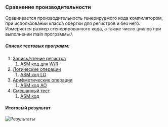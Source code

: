 ### Сравнение производительности

Сравнивается производительность генерируемого кода компилятором, при использовании класса обертки для регистров и без него. Измеряется размер сгенерированного кода, а также число циклов при выполнении main программы.\
##### Список тестовых программ:
  1. [Запись/чтение регистра]
     1. [ASM код для W/R]
  2. [Логические операции]
     1. [ASM код LO]
  3. [Арифметические операции]
     1. [ASM код AO]
  4. [Смешанный тест]
     1. [ASM код]
#### Итоговый результат
 ![Результаты]


[Запись/чтение регистра]:https://github.com/Reifat/MetaBitLibrary/tree/master/test/pictures/1.%20RECORD_WORD_TEST
[ASM код для W/R]:https://raw.githubusercontent.com/Reifat/MetaBitLibrary/master/test/pictures/1.%20RECORD_WORD_TEST/asm.bmp

[Логические операции]:https://github.com/Reifat/MetaBitLibrary/tree/master/test/pictures/2.%20LOGICAL_OPERATION_TEST
[ASM код LO]:https://raw.githubusercontent.com/Reifat/MetaBitLibrary/master/test/pictures/2.%20LOGICAL_OPERATION_TEST/asm.bmp

[Арифметические операции]:https://github.com/Reifat/MetaBitLibrary/tree/master/test/pictures/3.%20ARITHMETIC_OPERATIONS_TEST
[ASM код AO]:https://raw.githubusercontent.com/Reifat/MetaBitLibrary/master/test/pictures/3.%20ARITHMETIC_OPERATIONS_TEST/asm.bmp

[Смешанный тест]:https://github.com/Reifat/MetaBitLibrary/tree/master/test/pictures/4.%20COMPLEX_TEST
[ASM код]:https://github.com/Reifat/MetaBitLibrary/tree/master/test/asm_file

[Результаты]: https://github.com/Reifat/MetaBitLibrary/blob/master/test/pictures/Result_Test.PNG
